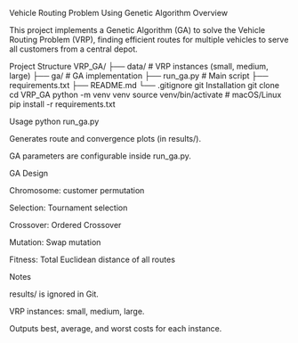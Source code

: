 Vehicle Routing Problem Using Genetic Algorithm
Overview

This project implements a Genetic Algorithm (GA) to solve the Vehicle Routing Problem (VRP), finding efficient routes for multiple vehicles to serve all customers from a central depot.

Project Structure
VRP_GA/
├── data/          # VRP instances (small, medium, large)
├── ga/            # GA implementation
├── run_ga.py      # Main script
├── requirements.txt
├── README.md
└── .gitignore
git
Installation
git clone <repo-url>
cd VRP_GA
python -m venv venv
source venv/bin/activate  # macOS/Linux
pip install -r requirements.txt

Usage
python run_ga.py


Generates route and convergence plots (in results/).

GA parameters are configurable inside run_ga.py.

GA Design

Chromosome: customer permutation

Selection: Tournament selection

Crossover: Ordered Crossover

Mutation: Swap mutation

Fitness: Total Euclidean distance of all routes

Notes

results/ is ignored in Git.

VRP instances: small, medium, large.

Outputs best, average, and worst costs for each instance.